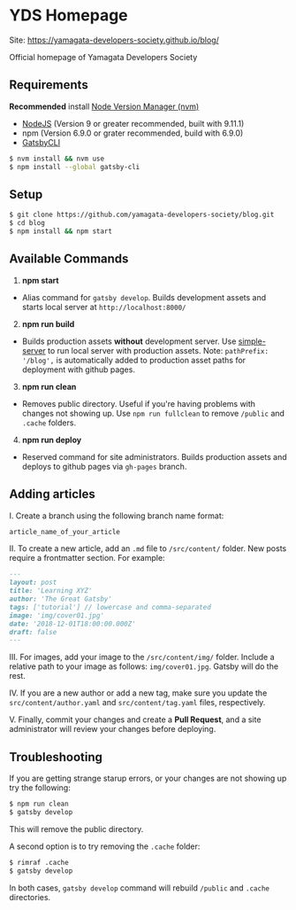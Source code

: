 # YDS Homepage

Site: https://yamagata-developers-society.github.io/blog/

Official homepage of Yamagata Developers Society

## Requirements

**Recommended** install [Node Version Manager (nvm)](https://github.com/nvm-sh/nvm)

- [NodeJS](https://nodejs.org/en/) (Version 9 or greater recommended, built with 9.11.1)
- npm (Version 6.9.0 or grater recommended, build with 6.9.0)
- [GatsbyCLI](https://www.gatsbyjs.org/docs/)

```bash
$ nvm install && nvm use
$ npm install --global gatsby-cli
```

## Setup

```bash
$ git clone https://github.com/yamagata-developers-society/blog.git
$ cd blog
$ npm install && npm start
```

## Available Commands

1. **npm start**

- Alias command for `gatsby develop`. Builds development assets and starts local server at `http://localhost:8000/`

2. **npm run build**

- Builds production assets **without** development server. Use [simple-server](https://github.com/steveklabnik/simple-server) to run local server with production assets. Note: `pathPrefix: '/blog',` is automatically added to production asset paths for deployment with github pages.

3. **npm run clean**

- Removes public directory. Useful if you're having problems with changes not showing up. Use `npm run fullclean` to remove `/public` and `.cache` folders.

4. **npm run deploy**

- Reserved command for site administrators. Builds production assets and deploys to github pages via `gh-pages` branch.

## Adding articles

I. Create a branch using the following branch name format:

```bash
article_name_of_your_article
```

II. To create a new article, add an `.md` file to `/src/content/` folder. New posts require a frontmatter section. For example:

```md
---
layout: post
title: 'Learning XYZ'
author: 'The Great Gatsby'
tags: ['tutorial'] // lowercase and comma-separated
image: 'img/cover01.jpg'
date: '2018-12-01T18:00:00.000Z'
draft: false
---
```

III. For images, add your image to the `/src/content/img/` folder. Include a relative path to your image as follows: `img/cover01.jpg`. Gatsby will do the rest.

IV. If you are a new author or add a new tag, make sure you update the `src/content/author.yaml` and `src/content/tag.yaml` files, respectively.

V. Finally, commit your changes and create a **Pull Request**, and a site administrator will review your changes before deploying.

## Troubleshooting

If you are getting strange starup errors, or your changes are not showing up try the following:

```bash
$ npm run clean
$ gatsby develop
```

This will remove the public directory.

A second option is to try removing the `.cache` folder:

```bash
$ rimraf .cache
$ gatsby develop
```

In both cases, `gatsby develop` command will rebuild `/public` and `.cache` directories.
